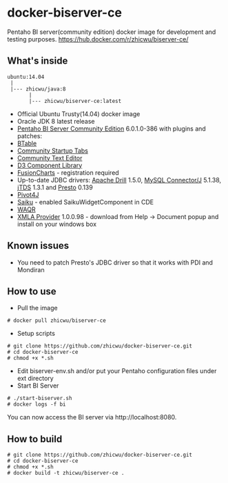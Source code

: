 # docker-biserver-ce
Pentaho BI server(community edition) docker image for development and testing purposes. https://hub.docker.com/r/zhicwu/biserver-ce/

## What's inside
```
ubuntu:14.04
 |
 |--- zhicwu/java:8
       |
       |--- zhicwu/biserver-ce:latest
```
* Official Ubuntu Trusty(14.04) docker image
* Oracle JDK 8 latest release
* [Pentaho BI Server Community Edition](http://community.pentaho.com/) 6.0.1.0-386 with plugins and patches:
 * [BTable](https://sourceforge.net/projects/btable/)
 * [Community Startup Tabs](http://www.webdetails.pt/ctools/cst/)
 * [Community Text Editor](http://www.webdetails.pt/ctools/cte/)
 * [D3 Component Library](https://github.com/webdetails/d3ComponentLibrary)
 * [FusionCharts](http://www.xpand-it.com/en/solutions-en/pentaho-fusioncharts-plugin-en) - registration required
 * Up-to-date JDBC drivers: [Apache Drill]() 1.5.0, [MySQL Connector/J](http://dev.mysql.com/downloads/connector/j/) 5.1.38, [jTDS](https://sourceforge.net/projects/jtds/) 1.3.1 and [Presto](https://prestodb.io/docs/current/installation/jdbc.html) 0.139
 * [Pivot4J](http://www.pivot4j.org/)
 * [Saiku](http://community.meteorite.bi/) - enabled SaikuWidgetComponent in CDE
 * [WAQR](http://ci.pentaho.com/job/WAQR-Plugin/)
 * [XMLA Provider](https://sourceforge.net/projects/xmlaconnect/) 1.0.0.98 - download from Help -> Document popup and install on your windows box

## Known issues
* You need to patch Presto's JDBC driver so that it works with PDI and Mondiran

## How to use
- Pull the image
```
# docker pull zhicwu/biserver-ce
```
- Setup scripts
```
# git clone https://github.com/zhicwu/docker-biserver-ce.git
# cd docker-biserver-ce
# chmod +x *.sh
```
- Edit biserver-env.sh and/or put your Pentaho configuration files under ext directory
- Start BI Server
```
# ./start-biserver.sh
# docker logs -f bi
```
You can now access the BI server via http://localhost:8080.

## How to build
```
# git clone https://github.com/zhicwu/docker-biserver-ce.git
# cd docker-biserver-ce
# chmod +x *.sh
# docker build -t zhicwu/biserver-ce .
```
